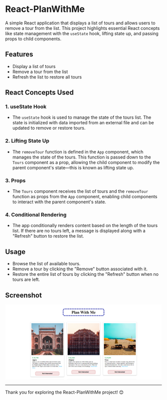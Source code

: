 # React-PlanWithMe

A simple React application that displays a list of tours and allows users to remove a tour from the list. This project highlights essential React concepts like state management with the `useState` hook, lifting state up, and passing props to child components.

## Features

- Display a list of tours
- Remove a tour from the list
- Refresh the list to restore all tours

## React Concepts Used

### 1. **useState Hook**
   - The `useState` hook is used to manage the state of the tours list. The state is initialized with data imported from an external file and can be updated to remove or restore tours.

### 2. **Lifting State Up**
   - The `removeTour` function is defined in the `App` component, which manages the state of the tours. This function is passed down to the `Tours` component as a prop, allowing the child component to modify the parent component's state—this is known as lifting state up.

### 3. **Props**
   - The `Tours` component receives the list of tours and the `removeTour` function as props from the `App` component, enabling child components to interact with the parent component's state.

### 4. **Conditional Rendering**
   - The app conditionally renders content based on the length of the tours list. If there are no tours left, a message is displayed along with a "Refresh" button to restore the list.

## Usage

- Browse the list of available tours.
- Remove a tour by clicking the "Remove" button associated with it.
- Restore the entire list of tours by clicking the "Refresh" button when no tours are left.

## Screenshot

![React-ToursApp](./image.png)

---

Thank you for exploring the React-PlanWithMe project! 😊